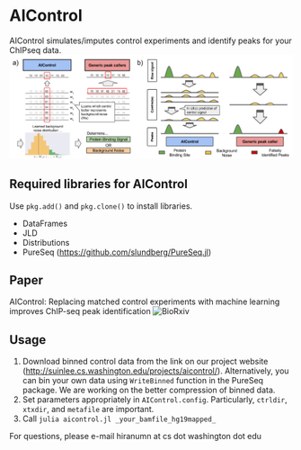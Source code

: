 # AIControl

AIControl simulates/imputes control experiments and identify peaks for your ChIPseq data.
![alt text](images/concept.png)

## Required libraries for AIControl

Use ```pkg.add()``` and ```pkg.clone()``` to install libraries.
- DataFrames
- JLD
- Distributions
- PureSeq (https://github.com/slundberg/PureSeq.jl)

## Paper
AIControl:  Replacing matched control experiments with machine learning improves ChIP-seq peak identification ![BioRxiv](https://www.biorxiv.org/content/early/2018/03/08/278762?rss=1)

## Usage
1. Download binned control data from the link on our project website (http://suinlee.cs.washington.edu/projects/aicontrol/). Alternatively, you can bin your own data using ```WriteBinned``` function in the PureSeq package. We are working on the better compression of binned data.  
2. Set parameters appropriately in ```AIControl.config```. Particularly, ```ctrldir```, ```xtxdir```, and ```metafile``` are important. 
3. Call ```julia aicontrol.jl _your_bamfile_hg19mapped_```

<!---
## TOD0
 - switch binning to UInt16 instead of UInt32.
 - add check for recomputing XtXs.
 - merge PureSeq code to this repo if possible.
--->
 
For questions, please e-mail hiranumn at cs dot washington dot edu
